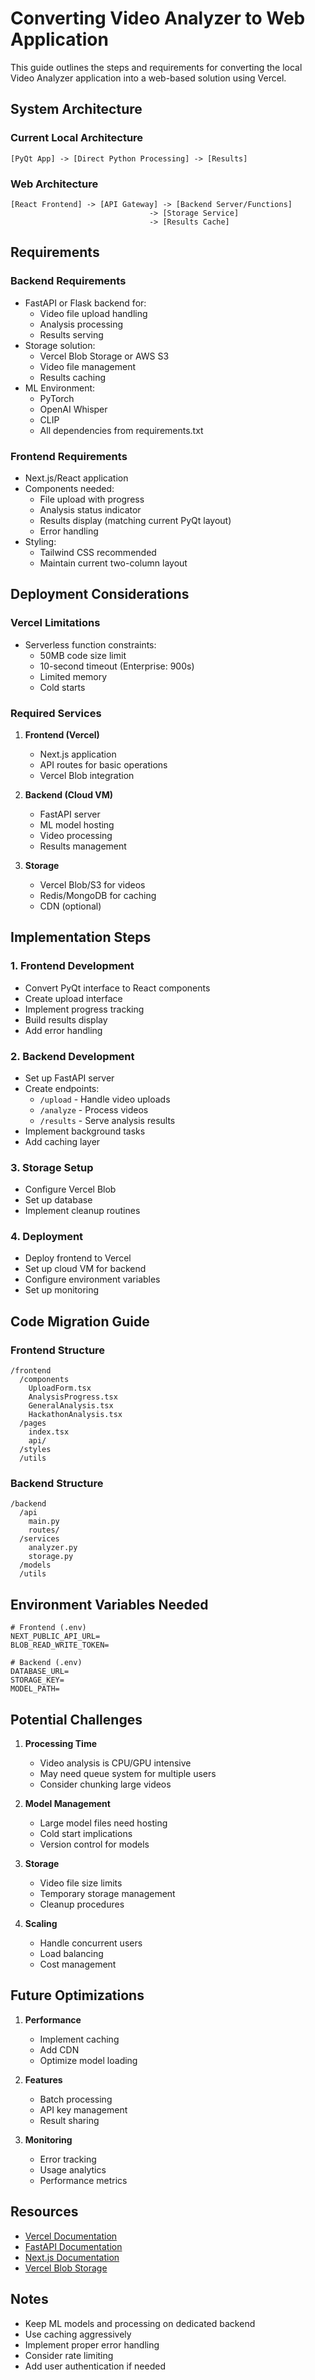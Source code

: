 # Converting Video Analyzer to Web Application

This guide outlines the steps and requirements for converting the local Video Analyzer application into a web-based solution using Vercel.

## System Architecture

### Current Local Architecture
```
[PyQt App] -> [Direct Python Processing] -> [Results]
```

### Web Architecture
```
[React Frontend] -> [API Gateway] -> [Backend Server/Functions]
                               -> [Storage Service]
                               -> [Results Cache]
```

## Requirements

### Backend Requirements
- FastAPI or Flask backend for:
  - Video file upload handling
  - Analysis processing
  - Results serving
- Storage solution:
  - Vercel Blob Storage or AWS S3
  - Video file management
  - Results caching
- ML Environment:
  - PyTorch
  - OpenAI Whisper
  - CLIP
  - All dependencies from requirements.txt

### Frontend Requirements
- Next.js/React application
- Components needed:
  - File upload with progress
  - Analysis status indicator
  - Results display (matching current PyQt layout)
  - Error handling
- Styling:
  - Tailwind CSS recommended
  - Maintain current two-column layout

## Deployment Considerations

### Vercel Limitations
- Serverless function constraints:
  - 50MB code size limit
  - 10-second timeout (Enterprise: 900s)
  - Limited memory
  - Cold starts

### Required Services
1. **Frontend (Vercel)**
   - Next.js application
   - API routes for basic operations
   - Vercel Blob integration

2. **Backend (Cloud VM)**
   - FastAPI server
   - ML model hosting
   - Video processing
   - Results management

3. **Storage**
   - Vercel Blob/S3 for videos
   - Redis/MongoDB for caching
   - CDN (optional)

## Implementation Steps

### 1. Frontend Development
- Convert PyQt interface to React components
- Create upload interface
- Implement progress tracking
- Build results display
- Add error handling

### 2. Backend Development
- Set up FastAPI server
- Create endpoints:
  - `/upload` - Handle video uploads
  - `/analyze` - Process videos
  - `/results` - Serve analysis results
- Implement background tasks
- Add caching layer

### 3. Storage Setup
- Configure Vercel Blob
- Set up database
- Implement cleanup routines

### 4. Deployment
- Deploy frontend to Vercel
- Set up cloud VM for backend
- Configure environment variables
- Set up monitoring

## Code Migration Guide

### Frontend Structure
```
/frontend
  /components
    UploadForm.tsx
    AnalysisProgress.tsx
    GeneralAnalysis.tsx
    HackathonAnalysis.tsx
  /pages
    index.tsx
    api/
  /styles
  /utils
```

### Backend Structure
```
/backend
  /api
    main.py
    routes/
  /services
    analyzer.py
    storage.py
  /models
  /utils
```

## Environment Variables Needed
```
# Frontend (.env)
NEXT_PUBLIC_API_URL=
BLOB_READ_WRITE_TOKEN=

# Backend (.env)
DATABASE_URL=
STORAGE_KEY=
MODEL_PATH=
```

## Potential Challenges

1. **Processing Time**
   - Video analysis is CPU/GPU intensive
   - May need queue system for multiple users
   - Consider chunking large videos

2. **Model Management**
   - Large model files need hosting
   - Cold start implications
   - Version control for models

3. **Storage**
   - Video file size limits
   - Temporary storage management
   - Cleanup procedures

4. **Scaling**
   - Handle concurrent users
   - Load balancing
   - Cost management

## Future Optimizations

1. **Performance**
   - Implement caching
   - Add CDN
   - Optimize model loading

2. **Features**
   - Batch processing
   - API key management
   - Result sharing

3. **Monitoring**
   - Error tracking
   - Usage analytics
   - Performance metrics

## Resources

- [Vercel Documentation](https://vercel.com/docs)
- [FastAPI Documentation](https://fastapi.tiangolo.com/)
- [Next.js Documentation](https://nextjs.org/docs)
- [Vercel Blob Storage](https://vercel.com/docs/storage/vercel-blob)

## Notes

- Keep ML models and processing on dedicated backend
- Use caching aggressively
- Implement proper error handling
- Consider rate limiting
- Add user authentication if needed
